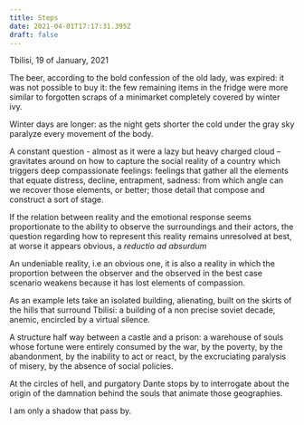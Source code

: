 ```yaml
---
title: Steps
date: 2021-04-01T17:17:31.395Z
draft: false
---
```

Tbilisi, 19 of January, 2021

The beer, according to the bold confession of the old lady, was expired: it was not possible to buy it: the few remaining items in the fridge were more similar to forgotten scraps of a minimarket completely covered by winter ivy.

Winter days are longer: as the night gets shorter the cold under the gray sky paralyze every movement of the body.

A constant question - almost as it were a lazy but heavy charged cloud – gravitates around on how to capture the social reality of a country which triggers deep compassionate feelings: feelings that gather all the elements that equate distress, decline, entrapment, sadness: from which angle can we recover those elements, or better; those detail that compose and construct a sort of stage.

<!-- excerpt -->



If the relation between reality and the emotional response seems proportionate to the ability to observe the surroundings and their actors, the question regarding how to represent this reality remains unresolved at best, at worse it appears obvious, a *reductio ad absurdum*

An undeniable reality, i.e an obvious one, it is also a reality in which the proportion between the observer and the observed in the best case scenario weakens because it has lost elements of compassion.

As an example lets take an isolated building, alienating, built on the skirts of the hills that surround Tbilisi: a building of a non precise soviet decade, anemic, encircled by a virtual silence.


A structure half way between a castle and a prison: a warehouse of souls whose fortune were entirely consumed by the war, by the poverty, by the abandonment, by the inability to act or react, by the excruciating paralysis of misery, by the absence of social policies.

At the circles of hell, and purgatory Dante stops by to interrogate about the origin of the damnation behind the souls that animate those geographies.

I am only a shadow that pass by.
